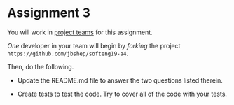 # Assignment 3

You will work in [project teams](../teams.md) for this assignment.

*One* developer in your team will begin by *forking* the project `https://github.com/jbshep/softeng19-a4`.

Then, do the following.

* Update the README.md file to answer the two questions listed therein.

* Create tests to test the code.  Try to cover all of the code with your
  tests.

